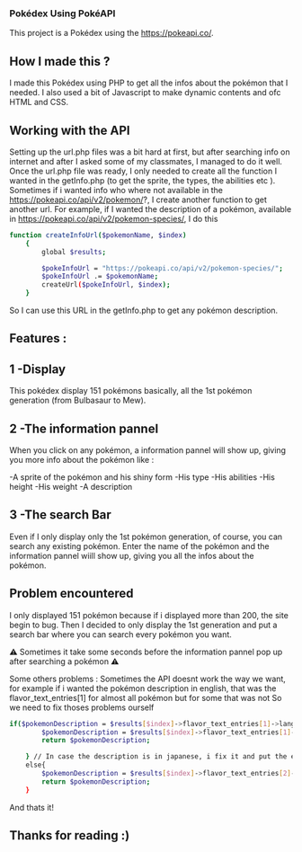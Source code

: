 ### Pokédex Using PokéAPI

This project is a Pokédex using the https://pokeapi.co/.

## How I made this ?

I made this Pokédex using PHP to get all the infos about the pokémon that I needed.
I also used a bit of Javascript to make dynamic contents and ofc HTML and CSS.

## Working with the API 

Setting up the url.php files was a bit hard at first, but after searching info on internet and after I asked some of my classmates, I managed to do it well.
Once the url.php file was ready, I only needed to create all the function I wanted in the getInfo.php (to get the sprite, the types, the abilities etc ).
Sometimes if i wanted info who where not available in the https://pokeapi.co/api/v2/pokemon/?, I create another function to get another url.
For example, if I wanted the description of a pokémon, available in https://pokeapi.co/api/v2/pokemon-species/, I do this 
```bash
function createInfoUrl($pokemonName, $index)
    {
        global $results;

        $pokeInfoUrl = "https://pokeapi.co/api/v2/pokemon-species/";
        $pokeInfoUrl .= $pokemonName;
        createUrl($pokeInfoUrl, $index);
    } 
```
So I can use this URL in the getInfo.php to get any pokémon description.

## Features : 

## 1 -Display 

This pokédex display 151 pokémons basically, all the 1st pokémon generation (from Bulbasaur to Mew).

## 2 -The information pannel

When you click on any pokémon, a information pannel will show up, giving you more info about the pokémon like :

-A sprite of the pokémon and his shiny form
-His type
-His abilities
-His height
-His weight
-A description

## 3 -The search Bar 

Even if I only display only the 1st pokémon generation, of course, you can search any existing pokémon.
Enter the name of the pokémon and the information pannel wiill show up, giving you all the infos about the pokémon.

## Problem encountered

I only displayed 151 pokémon because if i displayed more than 200, the site begin to bug.
Then I decided to only display the 1st generation and put a search bar where you can search every pokémon you want.

⚠️ Sometimes it take some seconds before the information pannel pop up after searching a pokémon ⚠️

Some others problems : Sometimes the API doesnt work the way we want, for example
if i wanted the pokémon description in english, that was the flavor_text_entries[1] for almost all pokémon but for some that was not
So we need to fix thoses problems ourself 

```bash
if($pokemonDescription = $results[$index]->flavor_text_entries[1]->language->name === 'en'){
        $pokemonDescription = $results[$index]->flavor_text_entries[1]->flavor_text;
        return $pokemonDescription;

    } // In case the description is in japanese, i fix it and put the english one
    else{
        $pokemonDescription = $results[$index]->flavor_text_entries[2]->flavor_text;
        return $pokemonDescription;
    } 
```

And thats it! 

## Thanks for reading :)













